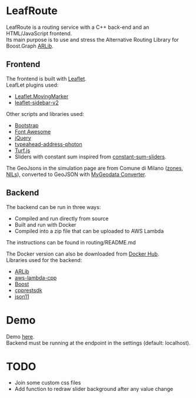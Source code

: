 # LeafRoute
LeafRoute is a routing service with a C++ back-end and an HTML/JavaScript frontend.  
Its main purpose is to use and stress the Alternative Routing Library for Boost.Graph [ARLib](https://github.com/leonardoarcari/arlib).
## Frontend
The frontend is built with [Leaflet](https://github.com/Leaflet/Leaflet).  
LeafLet plugins used:
- [Leaflet.MovingMarker](https://github.com/ewoken/Leaflet.MovingMarker)
- [leaflet-sidebar-v2](https://github.com/nickpeihl/leaflet-sidebar-v2)  

Other scripts and libraries used:
- [Bootstrap](https://getbootstrap.com/)
- [Font Awesome](https://fontawesome.com/)
- [jQuery](https://jquery.com/)
- [typeahead-address-photon](https://github.com/komoot/typeahead-address-photon) 
- [Turf.js](https://turfjs.org/)
- Sliders with constant sum inspired from [constant-sum-sliders](https://github.com/jacobsolomon15/constant-sum-sliders).  

The GeoJsons in the simulation page are from Comune di Milano ([zones](https://geoportale.comune.milano.it/ATOM/SIT/Municipi/Municipi_Dataset_1.xml), [NILs](https://geoportale.comune.milano.it/ATOM/SIT/NIL/NIL_Service.xml)), converted to GeoJSON with [MyGeodata Converter](https://mygeodata.cloud/converter/).

## Backend
The backend can be run in three ways: 
- Compiled and run directly from source
- Built and run with Docker
- Compiled into a zip file that can be uploaded to AWS Lambda 
 
The instructions can be found in routing/README.md

The Docker version can also be downloaded from [Docker Hub](https://hub.docker.com/r/bebora/leafroute).  
Libraries used for the backend:
- [ARLib](https://github.com/leonardoarcari/arlib)
- [aws-lambda-cpp](https://github.com/awslabs/aws-lambda-cpp)
- [Boost](https://www.boost.org/)
- [cpprestsdk](https://github.com/microsoft/cpprestsdk)
- [json11](https://github.com/dropbox/json11)

# Demo   
Demo [here](https://bebora.github.io/LeafRoute/singleroute.html).  
Backend must be running at the endpoint in the settings (default: localhost).  


# TODO
- Join some custom css files
- Add function to redraw slider background after any value change
